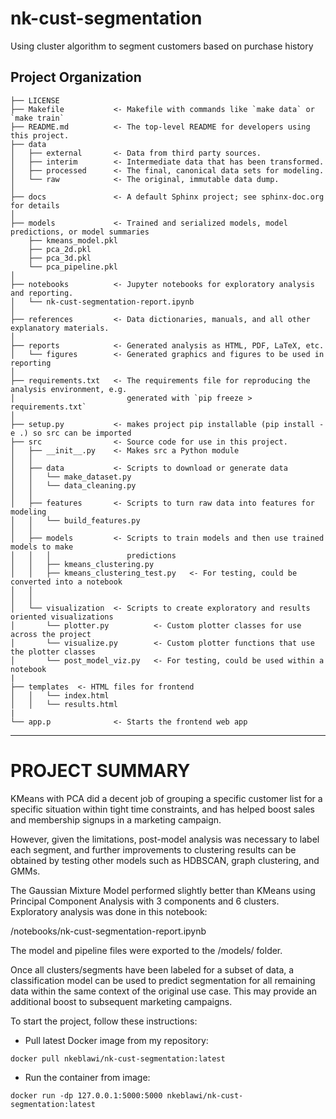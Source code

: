 nk-cust-segmentation
==============================

Using cluster algorithm to segment customers based on purchase history

Project Organization
------------

    ├── LICENSE
    ├── Makefile           <- Makefile with commands like `make data` or `make train`
    ├── README.md          <- The top-level README for developers using this project.
    ├── data
    │   ├── external       <- Data from third party sources.
    │   ├── interim        <- Intermediate data that has been transformed.
    │   ├── processed      <- The final, canonical data sets for modeling.
    │   └── raw            <- The original, immutable data dump.
    │
    ├── docs               <- A default Sphinx project; see sphinx-doc.org for details
    │
    ├── models             <- Trained and serialized models, model predictions, or model summaries
        ├── kmeans_model.pkl
        ├── pca_2d.pkl
        ├── pca_3d.pkl
        └── pca_pipeline.pkl
    │
    ├── notebooks          <- Jupyter notebooks for exploratory analysis and reporting.
    │   └── nk-cust-segmentation-report.ipynb
    │
    ├── references         <- Data dictionaries, manuals, and all other explanatory materials.
    │
    ├── reports            <- Generated analysis as HTML, PDF, LaTeX, etc.
    │   └── figures        <- Generated graphics and figures to be used in reporting
    │
    ├── requirements.txt   <- The requirements file for reproducing the analysis environment, e.g.
    │                         generated with `pip freeze > requirements.txt`
    │
    ├── setup.py           <- makes project pip installable (pip install -e .) so src can be imported
    ├── src                <- Source code for use in this project.
    │   ├── __init__.py    <- Makes src a Python module
    │   │
    │   ├── data           <- Scripts to download or generate data
    │   │   └── make_dataset.py
    │   │   └── data_cleaning.py
    │   │
    │   ├── features       <- Scripts to turn raw data into features for modeling
    │   │   └── build_features.py
    │   │
    │   ├── models         <- Scripts to train models and then use trained models to make
    │   │   │                 predictions
    │   │   ├── kmeans_clustering.py
    │   │   ├── kmeans_clustering_test.py   <- For testing, could be converted into a notebook
    │   │
    │   │
    │   └── visualization  <- Scripts to create exploratory and results oriented visualizations
    │       └── plotter.py          <- Custom plotter classes for use across the project
    │       └── visualize.py        <- Custom plotter functions that use the plotter classes
    │       └── post_model_viz.py   <- For testing, could be used within a notebook
    |
    ├── templates  <- HTML files for frontend
    │   │   └── index.html
    │   │   └── results.html
    |
    └── app.p              <- Starts the frontend web app


--------

# PROJECT SUMMARY

KMeans with PCA did a decent job of grouping a specific customer list for a specific situation
within tight time constraints, and has helped boost sales and membership signups in a marketing
campaign. 

However, given the limitations, post-model analysis was necessary to label each 
segment, and further improvements to clustering results can be obtained by testing other models
such as HDBSCAN, graph clustering, and GMMs. 

The Gaussian Mixture Model performed slightly better than KMeans using Principal Component 
Analysis with 3 components and 6 clusters. Exploratory analysis was done in this notebook:

/notebooks/nk-cust-segmentation-report.ipynb

The model and pipeline files were exported to the /models/ folder. 

Once all clusters/segments have been labeled for a subset of data, a classification model can be 
used to predict segmentation for all remaining data within the same context of the original use 
case. This may provide an additional boost to subsequent marketing campaigns.

To start the project, follow these instructions:

- Pull latest Docker image from my repository:

`docker pull nkeblawi/nk-cust-segmentation:latest`

- Run the container from image:

`docker run -dp 127.0.0.1:5000:5000 nkeblawi/nk-cust-segmentation:latest`